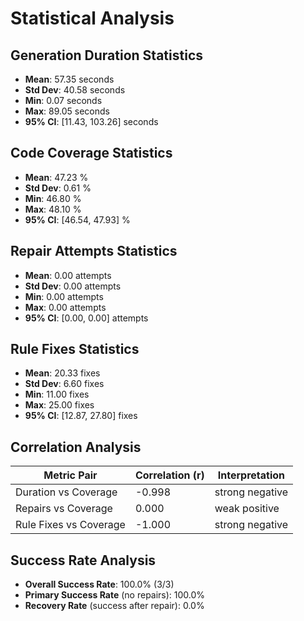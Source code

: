 # Statistical Analysis

## Generation Duration Statistics

- **Mean**: 57.35 seconds
- **Std Dev**: 40.58 seconds
- **Min**: 0.07 seconds
- **Max**: 89.05 seconds
- **95% CI**: [11.43, 103.26] seconds

## Code Coverage Statistics

- **Mean**: 47.23 %
- **Std Dev**: 0.61 %
- **Min**: 46.80 %
- **Max**: 48.10 %
- **95% CI**: [46.54, 47.93] %

## Repair Attempts Statistics

- **Mean**: 0.00 attempts
- **Std Dev**: 0.00 attempts
- **Min**: 0.00 attempts
- **Max**: 0.00 attempts
- **95% CI**: [0.00, 0.00] attempts

## Rule Fixes Statistics

- **Mean**: 20.33 fixes
- **Std Dev**: 6.60 fixes
- **Min**: 11.00 fixes
- **Max**: 25.00 fixes
- **95% CI**: [12.87, 27.80] fixes

## Correlation Analysis

| Metric Pair | Correlation (r) | Interpretation |
|-------------|-----------------|----------------|
| Duration vs Coverage | -0.998 | strong negative |
| Repairs vs Coverage | 0.000 | weak positive |
| Rule Fixes vs Coverage | -1.000 | strong negative |

## Success Rate Analysis

- **Overall Success Rate**: 100.0% (3/3)
- **Primary Success Rate** (no repairs): 100.0%
- **Recovery Rate** (success after repair): 0.0%
